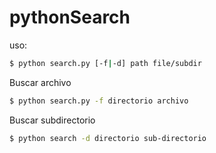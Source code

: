 # pythonSearch



uso:

```bash
$ python search.py [-f|-d] path file/subdir
```

Buscar archivo

```bash
$ python search.py -f directorio archivo
```

Buscar subdirectorio

```bash
$ python search -d directorio sub-directorio
```
